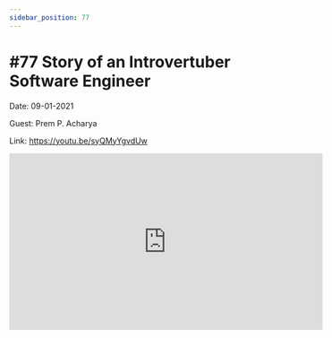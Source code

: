 ```yaml
---
sidebar_position: 77
---
```


# #77 Story of an Introvertuber Software Engineer

Date: 09-01-2021

Guest: Prem P. Acharya

Link: https://youtu.be/syQMyYgvdUw

<iframe width="560" height="315" src="https://www.youtube.com/embed/syQMyYgvdUw" title="YouTube video player" frameborder="0" allow="accelerometer; autoplay; clipboard-write; encrypted-media; gyroscope; picture-in-picture; web-share" allowfullscreen></iframe>